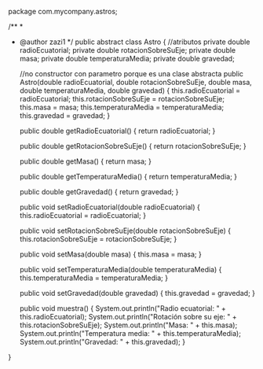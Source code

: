 package com.mycompany.astros;

/**
 *
 * @author zazi1
 */
public abstract class Astro {
    //atributos
    private double radioEcuatorial;
    private double rotacionSobreSuEje;
    private double masa;
    private double temperaturaMedia;
    private double gravedad;

    
    //no constructor con parametro porque es una clase abstracta
        public Astro(double radioEcuatorial, double rotacionSobreSuEje, double masa, double temperaturaMedia, double gravedad) {
        this.radioEcuatorial = radioEcuatorial;
        this.rotacionSobreSuEje = rotacionSobreSuEje;
        this.masa = masa;
        this.temperaturaMedia = temperaturaMedia;
        this.gravedad = gravedad;
    }
    
    
    public double getRadioEcuatorial() {
        return radioEcuatorial;
    }

    public double getRotacionSobreSuEje() {
        return rotacionSobreSuEje;
    }

    public double getMasa() {
        return masa;
    }

    public double getTemperaturaMedia() {
        return temperaturaMedia;
    }

    public double getGravedad() {
        return gravedad;
    }

    public void setRadioEcuatorial(double radioEcuatorial) {
        this.radioEcuatorial = radioEcuatorial;
    }

    public void setRotacionSobreSuEje(double rotacionSobreSuEje) {
        this.rotacionSobreSuEje = rotacionSobreSuEje;
    }

    public void setMasa(double masa) {
        this.masa = masa;
    }

    public void setTemperaturaMedia(double temperaturaMedia) {
        this.temperaturaMedia = temperaturaMedia;
    }

    public void setGravedad(double gravedad) {
        this.gravedad = gravedad;
    }

    
    

    public void muestra() {
    System.out.println("Radio ecuatorial: " + this.radioEcuatorial);
    System.out.println("Rotación sobre su eje: " + this.rotacionSobreSuEje);
    System.out.println("Masa: " + this.masa);
    System.out.println("Temperatura media: " + this.temperaturaMedia);
    System.out.println("Gravedad: " + this.gravedad);
}


    

}
